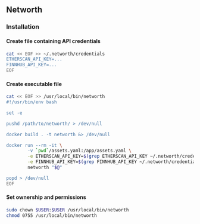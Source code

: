 ## Networth
### Installation
#### Create file containing API credentials
```bash
cat << EOF >> ~/.networth/credentials
ETHERSCAN_API_KEY=...
FINNHUB_API_KEY=...
EOF
```

#### Create executable file
```bash
cat << EOF >> /usr/local/bin/networth
#!/usr/bin/env bash

set -e

pushd /path/to/networth/ > /dev/null

docker build . -t networth &> /dev/null

docker run --rm -it \
        -v `pwd`/assets.yaml:/app/assets.yaml \
        -e ETHERSCAN_API_KEY=$(grep ETHERSCAN_API_KEY ~/.networth/credentials | cut -d= -f2) \
        -e FINNHUB_API_KEY=$(grep FINNHUB_API_KEY ~/.networth/credentials | cut -d= -f2) \
        networth "$@"

popd > /dev/null
EOF
```


#### Set ownership and permissions
```bash
sudo chown $USER:$USER /usr/local/bin/networth
chmod 0755 /usr/local/bin/networth
```
